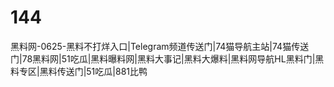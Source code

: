 # 144
黑料网-0625-黑料不打烊入口|Telegram频道传送门|74猫导航主站|74猫传送门|78黑料网|51吃瓜|黑料曝料网|黑料大事记|黑料大爆料|黑料网导航HL黑料门|黑料专区|黑料传送门|51吃瓜|881比鸭

